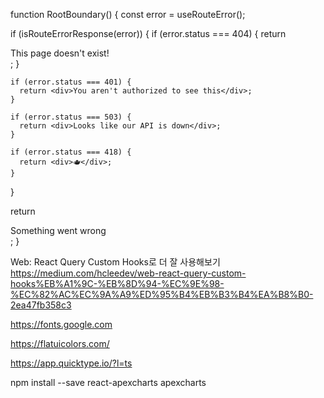 function RootBoundary() {
const error = useRouteError();

if (isRouteErrorResponse(error)) {
if (error.status === 404) {
return <div>This page doesn't exist!</div>;
}

    if (error.status === 401) {
      return <div>You aren't authorized to see this</div>;
    }

    if (error.status === 503) {
      return <div>Looks like our API is down</div>;
    }

    if (error.status === 418) {
      return <div>🫖</div>;
    }
}

return <div>Something went wrong</div>;
}


Web: React Query Custom Hooks로 더 잘 사용해보기
https://medium.com/hcleedev/web-react-query-custom-hooks%EB%A1%9C-%EB%8D%94-%EC%9E%98-%EC%82%AC%EC%9A%A9%ED%95%B4%EB%B3%B4%EA%B8%B0-2ea47fb358c3

https://fonts.google.com

https://flatuicolors.com/

https://app.quicktype.io/?l=ts


npm install --save react-apexcharts apexcharts



